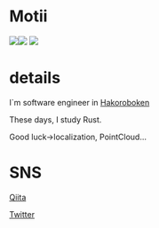 # Motii

![](http://github-profile-summary-cards.vercel.app/api/cards/most-commit-language?username=motii8128&theme=monokai)![](http://github-profile-summary-cards.vercel.app/api/cards/repos-per-language?username=motii8128&theme=monokai) 
![](https://github-profile-summary-cards.vercel.app/api/cards/profile-details?username=motii8128&theme=monokai)


# details
I`m software engineer in [Hakoroboken](https://github.com/hakoroboken) 

These days, I study Rust.

Good luck->localization, PointCloud...

# SNS
[Qiita](https://qiita.com/motii8128)

[Twitter](https://twitter.com/motyi8128)

